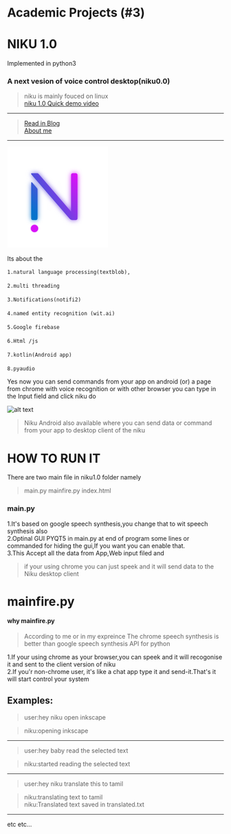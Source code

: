 # Academic Projects (#3)
# NIKU 1.0 <br /> 
Implemented in python3 <br /> 
### A next vesion of voice control desktop(niku0.0) <br /> 
>niku is mainly fouced on linux <br /> 
[niku 1.0 Quick demo video](https://youtu.be/r5rgD769N0s)<br />

---------------------
>[Read in Blog](sanjaykhanssk.wixsite.com/aboutme/blog) <br />
>[About me](sanjaykhanssk.wixsite.com/resume)
------------------------------------------------------
![alt text](logo.png "Logo")


Its about the 

    1.natural language processing(textblob),

    2.multi threading

    3.Notifications(notifi2)

    4.named entity recognition (wit.ai) 

    5.Google firebase

    6.Html /js 

    7.kotlin(Android app) 

    8.pyaudio

Yes now you can send commands from your app on android (or) a page from chrome with voice recognition or with other browser  you can type in the Input field and click niku do 

![alt text](https://static.wixstatic.com/media/ee92ff_3ed02c59964349b680850f93d17bacc8~mv2.png/v1/fill/w_740,h_416,al_c,usm_0.66_1.00_0.01/ee92ff_3ed02c59964349b680850f93d17bacc8~mv2.png "niku web")

>Niku Android also available where you can send data or command from your app to desktop client of the niku

# HOW TO RUN IT
There are two main file in niku1.0 folder namely
>main.py
>mainfire.py
>index.html

### main.py
1.It's based on google speech synthesis,you change that to wit speech synthesis also
<br />
2.Optinal GUI PYQT5 in main.py at end of program some lines or commanded for hiding the gui,If you want you can enable that.
<br />
3.This Accept all the data from App,Web input filed and 
<br />
>if your using chrome you can just speek and it will send data to the Niku desktop client
# mainfire.py

#### why mainfire.py
>According to me or in my expreince The chrome speech synthesis is better than google speech synthesis API for python 

1.If your using chrome as your browser,you can speek and it will recogonise it and sent to the client version of niku
<br />
2.If you'r non-chrome user, it's like a chat app type it and send-it.That's it will start control your system
<br />
## Examples:
>user:hey niku open inkscape

>niku:opening inkscape
-----------------------------
>user:hey baby read the selected text

>niku:started reading the selected text
----------------------------
>user:hey niku translate this to tamil

>niku:translating text to tamil<br /> 
>niku:Translated text saved in translated.txt
----------------------------

etc 
etc...
